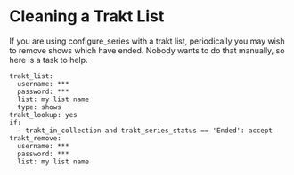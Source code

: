 # Cleaning a Trakt List
If you are using configure_series with a trakt list, periodically you may wish to remove shows which have ended. Nobody wants to do that manually, so here is a task to help.

    trakt_list:
      username: ***
      password: ***
      list: my list name
      type: shows
    trakt_lookup: yes
    if:
      - trakt_in_collection and trakt_series_status == 'Ended': accept
    trakt_remove:
      username: ***
      password: ***
      list: my list name

